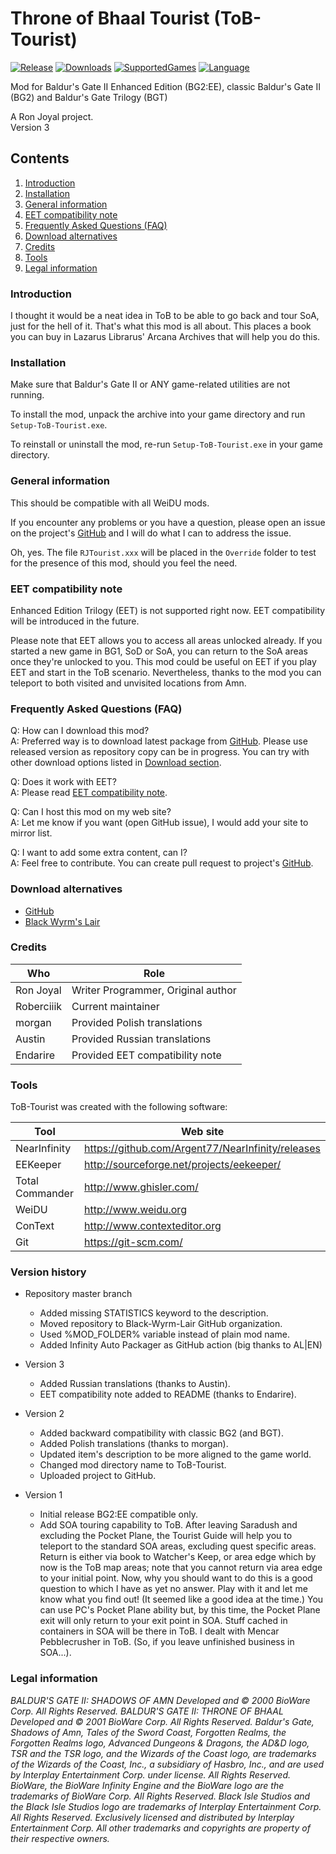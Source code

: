 # Throne of Bhaal Tourist (ToB-Tourist)

[![Release](https://img.shields.io/github/v/release/Black-Wyrm-Lair/ToB-Tourist?label=Latest%20release)](https://github.com/Black-Wyrm-Lair/ToB-Tourist/releases/latest)
[![Downloads](https://img.shields.io/github/downloads/Black-Wyrm-Lair/ToB-Tourist/total.svg?color=blue&label=Downloads)](https://github.com/Black-Wyrm-Lair/ToB-Tourist/releases)
[![SupportedGames](https://img.shields.io/static/v1?label=Supported%20games&message=BG2%3AEE%20%7C%20BG2%20%7C%20BGT&color=blue)](https://github.com/Black-Wyrm-Lair/ToB-Tourist)
[![Language](https://img.shields.io/static/v1?label=Language&message=English%20%7C%20Polish%20%7C%20Russian&color=blue)](https://github.com/Black-Wyrm-Lair/ToB-Tourist)

Mod for Baldur's Gate II Enhanced Edition (BG2:EE), classic Baldur's Gate II (BG2) and Baldur's Gate Trilogy (BGT)

A Ron Joyal project. <br/>
Version 3

## Contents

1. [Introduction](#introduction)
1. [Installation](#installation)
1. [General information](#general-information)
1. [EET compatibility note](#eet-compatibility-note)
1. [Frequently Asked Questions (FAQ)](#frequently-asked-questions-faq)
1. [Download alternatives](#download-alternatives)
1. [Credits](#credits)
1. [Tools](#tools)
1. [Legal information](#legal-information)

### Introduction

I thought it would be a neat idea in ToB to be able to go back and tour SoA, just for the hell of it. That's what this mod is all about. This places a book you can buy in Lazarus Librarus' Arcana Archives that will help you do this.

### Installation

Make sure that Baldur's Gate II or ANY game-related utilities are not running.

To install the mod, unpack the archive into your game directory and run `Setup-ToB-Tourist.exe`.

To reinstall or uninstall the mod, re-run `Setup-ToB-Tourist.exe` in your game directory.

### General information

This should be compatible with all WeiDU mods.

If you encounter any problems or you have a question, please open an issue on the project's [GitHub](https://github.com/Black-Wyrm-Lair/ToB-Tourist/issues) and I will do what I can to address the issue.

Oh, yes. The file `RJTourist.xxx` will be placed in the `Override` folder to test for the presence of this mod, should you feel the need.

### EET compatibility note

Enhanced Edition Trilogy (EET) is not supported right now. EET compatibility will be introduced in the future.

Please note that EET allows you to access all areas unlocked already. If you started a new game in BG1, SoD or SoA, you can return to the SoA areas once they're unlocked to you. This mod could be useful on EET if you play EET and start in the ToB scenario. Nevertheless, thanks to the mod you can teleport to both visited and unvisited locations from Amn.

### Frequently Asked Questions (FAQ)

Q: How can I download this mod? <br/>
A: Preferred way is to download latest package from [GitHub](https://github.com/Black-Wyrm-Lair/ToB-Tourist/releases). Please use released version as repository copy can be in progress. You can try with other download options listed in [Download section](#download-alternatives).

Q: Does it work with EET? <br/>
A: Please read [EET compatibility note](#eet-compatibility-note).

Q: Can I host this mod on my web site? <br/>
A: Let me know if you want (open GitHub issue), I would add your site to mirror list.

Q: I want to add some extra content, can I? <br/>
A: Feel free to contribute. You can create pull request to project's [GitHub](https://github.com/Black-Wyrm-Lair/ToB-Tourist).

### Download alternatives

- [GitHub](https://github.com/Black-Wyrm-Lair/ToB-Tourist/releases)
- [Black Wyrm's Lair](http://dragonshoard.blackwyrmlair.net/download.php)

### Credits

| Who | Role |
|-|-|
| Ron Joyal	| Writer Programmer, Original author |
| Roberciiik | Current maintainer |
| morgan | Provided Polish translations |
| Austin | Provided Russian translations |
| Endarire | Provided EET compatibility note |

### Tools

ToB-Tourist was created with the following software:

| Tool | Web site |
|-|-|
| NearInfinity | https://github.com/Argent77/NearInfinity/releases |
| EEKeeper | http://sourceforge.net/projects/eekeeper/ |
| Total Commander | http://www.ghisler.com/ |
| WeiDU | http://www.weidu.org |
| ConText | http://www.contexteditor.org |
| Git | https://git-scm.com/ |

### Version history

- Repository master branch
    - Added missing STATISTICS keyword to the description.
    - Moved repository to Black-Wyrm-Lair GitHub organization.
    - Used %MOD_FOLDER% variable instead of plain mod name.
    - Added Infinity Auto Packager as GitHub action (big thanks to AL|EN)

- Version 3
    - Added Russian translations (thanks to Austin).
    - EET compatibility note added to README (thanks to Endarire).

- Version 2
    - Added backward compatibility with classic BG2 (and BGT).
    - Added Polish translations (thanks to morgan).
    - Updated item's description to be more aligned to the game world.
    - Changed mod directory name to ToB-Tourist.
    - Uploaded project to GitHub.

- Version 1
    - Initial release BG2:EE compatible only.
    - Add SOA touring capability to ToB. After leaving Saradush and excluding the Pocket Plane, the Tourist Guide will help you to teleport to the standard SOA areas, excluding quest specific areas. Return is either via book to Watcher's Keep, or area edge which by now is the ToB map areas; note that you cannot return via area edge to your initial point. Now, why you should want to do this is a good question to which I have as yet no answer. Play with it and let me know what you find out! (It seemed like a good idea at the time.) You can use PC's Pocket Plane ability but, by this time, the Pocket Plane exit will only return to your exit point in SOA. Stuff cached in containers in SOA will be there in ToB. I dealt with Mencar Pebblecrusher in ToB. (So, if you leave unfinished business in SOA...).

### Legal information

*BALDUR'S GATE II: SHADOWS OF AMN Developed and &copy; 2000 BioWare Corp. All Rights Reserved. BALDUR'S GATE II: THRONE OF BHAAL Developed and &copy; 2001 BioWare Corp. All Rights Reserved. Baldur's Gate, Shadows of Amn, Tales of the Sword Coast, Forgotten Realms, the Forgotten Realms logo, Advanced Dungeons & Dragons, the AD&D logo, TSR and the TSR logo, and the Wizards of the Coast logo, are trademarks of the Wizards of the Coast, Inc., a subsidiary of Hasbro, Inc., and are used by Interplay Entertainment Corp. under license. All Rights Reserved. BioWare, the BioWare Infinity Engine and the BioWare logo are the trademarks of BioWare Corp. All Rights Reserved. Black Isle Studios and the Black Isle Studios logo are trademarks of Interplay Entertainment Corp. All Rights Reserved. Exclusively licensed and distributed by Interplay Entertainment Corp. All other trademarks and copyrights are property of their respective owners.*
